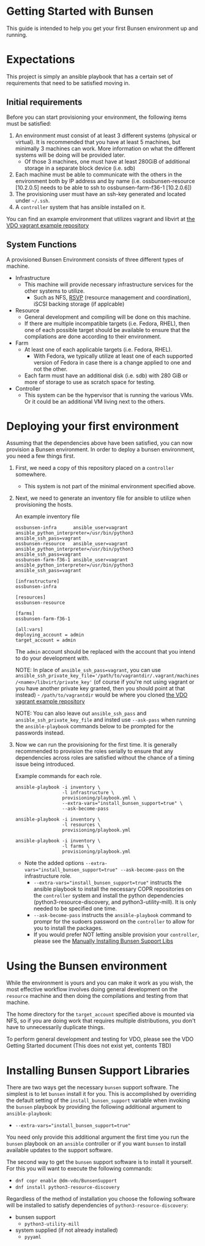 # Getting Started with Bunsen

This guide is intended to help you get your first Bunsen environment up and running.

# Expectations

This project is simply an ansible playbook that has a certain set of requirements that need to be satisfied moving in.

## Initial requirements

Before you can start provisioning your environment, the following items must be satisfied:

1. An environment must consist of at least 3 different systems (physical or virtual).  It is recommended that you have at least 5 machines, but minimally 3 machines can work.  More information on what the different systems will be doing will be provided later.
    - Of those 3 machines, one must have at least 280GiB of additional storage in a separate block device (i.e. sdb)
2. Each machine must be able to communicate with the others in the environment both by IP address and by name (i.e. ossbunsen-resource [10.2.0.5] needs to be able to ssh to ossbunsen-farm-f36-1 [10.2.0.6])
3. The provisioning user must have an ssh-key generated and located under `~/.ssh`.
4. A `controller` system that has ansible installed on it.

You can find an example environment that utilizes vagrant and libvirt at [the VDO vagrant example repository](https://github.com/dm-vdo/vagrant)

## System Functions

A provisioned Bunsen Environment consists of three different types of machine.

- Infrastructure
    - This machine will provide necessary infrastructure services for the other systems to utilize.
        - Such as NFS, [RSVP](https://github.com/dm-vdo/permabit-rsvpd) (resource management and coordination), iSCSI backing storage (if applcable)
- Resource
    - General development and compiling will be done on this machine.
    - If there are multiple incompatible targets (i.e. Fedora, RHEL), then one of each possible target should be available to ensure that the compilations are done according to their environment.
- Farm
    - At least one of each applicable targets (i.e. Fedora, RHEL).
        - With Fedora, we typically utilize at least one of each supported version of Fedora in case there is a change applied to one and not the other.
    - Each farm must have an additional disk (i.e. sdb) with 280 GiB or more of storage to use as scratch space for testing.
- Controller
    - This system can be the hypervisor that is running the various VMs.  Or it could be an additional VM living next to the others.

# Deploying your first environment

Assuming that the dependencies above have been satisfied, you can now provision a Bunsen environment.  In order to deploy a bunsen environment, you need a few things first.

1. First, we need a copy of this repository placed on a `controller` somewhere.
    - This system is not part of the minimal environment specified above.
2. Next, we need to generate an inventory file for ansible to utilize when provisioning the hosts.

    An example inventory file
    ```
    ossbunsen-infra      ansible_user=vagrant ansible_python_interpreter=/usr/bin/python3 ansible_ssh_pass=vagrant
    ossbunsen-resource   ansible_user=vagrant ansible_python_interpreter=/usr/bin/python3 ansible_ssh_pass=vagrant
    ossbunsen-farm-f36-1 ansible_user=vagrant ansible_python_interpreter=/usr/bin/python3 ansible_ssh_pass=vagrant
    
    [infrastructure]
    ossbunsen-infra
    
    [resources]
    ossbunsen-resource
    
    [farms]
    ossbunsen-farm-f36-1
    
    [all:vars]
    deploying_account = admin
    target_account = admin
    ```

    The `admin` account should be replaced with the account that you intend to do your development with.

    NOTE: In place of `ansible_ssh_pass=vagrant`, you can use `ansible_ssh_private_key_file='/path/to/vagrantdir/.vagrant/machines/<name>/libvirt/private_key'` (of course if you're not using vagrant or you have another private key granted, then you should point at that instead)
        - `/path/to/vagrantdir` would be where you cloned [the VDO vagrant example repository](https://github.com/dm-vdo/vagrant)

    NOTE: You can also leave out `ansible_ssh_pass` and `ansible_ssh_private_key_file` and insted use `--ask-pass` when running the `ansible-playbook` commands below to be prompted for the passwords instead.

3. Now we can run the provisioning for the first time.  It is generally recommended to provision the roles serially to ensure that any dependencies across roles are satisfied without the chance of a timing issue being introduced.

    Example commands for each role.
    ```
    ansible-playbook -i inventory \
                     -l infrastructure \
                     provisioning/playbook.yml \
                     --extra-vars="install_bunsen_support=true" \
                     --ask-become-pass

    ansible-playbook -i inventory \
                     -l resources \
                     provisioning/playbook.yml

    ansible-playbook -i inventory \
                     -l farms \
                     provisioning/playbook.yml
    ```

    - Note the added options `--extra-vars="install_bunsen_support=true" --ask-become-pass` on the infrastructure role.
        - `--extra-vars="install_bunsen_support=true"` instructs the ansible playbook to install the necessary COPR repositories on the `controller` system and install the python dependencies (python3-resource-discovery, and python3-utility-mill).  It is only needed to be specified one time.
        - `--ask-become-pass` instructs the `ansible-playbook` command to prompr for the sudoers password on the `controller` to allow for you to install the packages.
        - If you would prefer NOT letting ansible provision your `controller`, please see the [Manually Installing Bunsen Support Libs](#installing-bunsen-support-libraries)
      
# Using the Bunsen environment

While the environment is yours and you can make it work as you wish, the most effective workflow involves doing general development on the `resource` machine and then doing the compilations and testing from that machine.

The home directory for the `target_account` specified above is mounted via NFS, so if you are doing work that requires multiple distributions, you don't have to unnecessarily duplicate things.

To perform general development and testing for VDO, please see the VDO Getting Started document (This does not exist yet, contents TBD)

# Installing Bunsen Support Libraries

There are two ways get the necessary `bunsen` support software.  The simplest
is to let `bunsen` install it for you.  This is accomplished by overriding the
default setting of the `install_bunsen_support` variable when invoking the
`bunsen` playbook by providing the following additional argument to 
`ansible-playbook`:
* `--extra-vars="install_bunsen_support=true"`  

You need only provide this additional argument the first time you
run the `bunsen` playbook on an `ansible` controller or if you want `bunsen` to
install available updates to the support software.

The second way to get the `bunsen` support software is to install it yourself.
For this you will want to execute the following commands:
* `dnf copr enable @dm-vdo/BunsenSupport`
* `dnf install python3-resource-discovery`

Regardless of the method of installation you choose the following software will
be installed to satisfy dependencies of `python3-resource-discovery`:
* bunsen support
  * `python3-utility-mill`
* system supplied (if not already installed)
  * `pyyaml` 